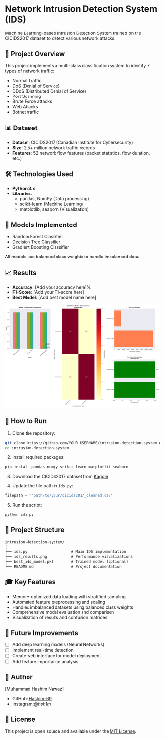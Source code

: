 # Network Intrusion Detection System (IDS)

Machine Learning-based Intrusion Detection System trained on the CICIDS2017 dataset to detect various network attacks.

## 🎯 Project Overview

This project implements a multi-class classification system to identify 7 types of network traffic:
- Normal Traffic
- DoS (Denial of Service)
- DDoS (Distributed Denial of Service)
- Port Scanning
- Brute Force attacks
- Web Attacks
- Botnet traffic

## 📊 Dataset

- **Dataset**: CICIDS2017 (Canadian Institute for Cybersecurity)
- **Size**: 2.5+ million network traffic records
- **Features**: 52 network flow features (packet statistics, flow duration, etc.)

## 🛠️ Technologies Used

- **Python 3.x**
- **Libraries**: 
  - pandas, NumPy (Data processing)
  - scikit-learn (Machine Learning)
  - matplotlib, seaborn (Visualization)

## 🤖 Models Implemented

- Random Forest Classifier
- Decision Tree Classifier
- Gradient Boosting Classifier

All models use balanced class weights to handle imbalanced data.

## 📈 Results

- **Accuracy**: [Add your accuracy here]%
- **F1-Score**: [Add your F1-score here]
- **Best Model**: [Add best model name here]

![Results Visualization](ids_results.png)

## 🚀 How to Run

1. Clone the repository:
```bash
git clone https://github.com/YOUR_USERNAME/intrusion-detection-system.git
cd intrusion-detection-system
```

2. Install required packages:
```bash
pip install pandas numpy scikit-learn matplotlib seaborn
```

3. Download the CICIDS2017 dataset from [Kaggle](https://www.kaggle.com/)

4. Update the file path in `ids.py`:
```python
filepath = r'path/to/your/cicids2017_cleaned.csv'
```

5. Run the script:
```bash
python ids.py
```

## 📁 Project Structure
```
intrusion-detection-system/
│
├── ids.py                    # Main IDS implementation
├── ids_results.png           # Performance visualizations
├── best_ids_model.pkl        # Trained model (optional)
└── README.md                 # Project documentation
```

## 🎓 Key Features

- Memory-optimized data loading with stratified sampling
- Automated feature preprocessing and scaling
- Handles imbalanced datasets using balanced class weights
- Comprehensive model evaluation and comparison
- Visualization of results and confusion matrices

## 📝 Future Improvements

- [ ] Add deep learning models (Neural Networks)
- [ ] Implement real-time detection
- [ ] Create web interface for model deployment
- [ ] Add feature importance analysis

## 👤 Author

[Muhammad Hashim Nawaz]
- GitHub: [Hashim-69](https://github.com/Hashim-60)
- Instagram:@_hsh1m_

## 📄 License

This project is open source and available under the [MIT License](LICENSE).
